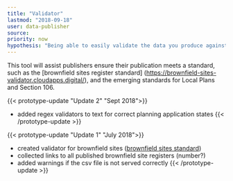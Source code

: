 ```yaml
---
title: "Validator"
lastmod: "2018-09-18"
user: data-publisher
source:
priority: now
hypothesis: "Being able to easily validate the data you produce against a spec will lead to an increase in the quality of the data published"
---
```


This tool will assist publishers ensure their publication meets a standard, such as the [brownfield sites register standard] (https://brownfield-sites-validator.cloudapps.digital/), and the emerging standards for Local Plans and Section 106.

{{< prototype-update "Update 2" "Sept 2018">}}
* added regex validators to text for correct planning application states
{{< /prototype-update >}}

{{< prototype-update "Update 1" "July 2018">}}
* created validator for brownfield sites ([brownfield sites standard](https://www.gov.uk/government/publications/brownfield-land-registers-data-standard))
* collected links to all published brownfield site registers (number?)
* added warnings if the csv file is not served correctly
{{< /prototype-update >}}